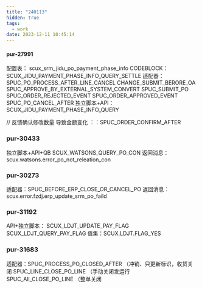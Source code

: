 ```yaml
---
title: "240113"
hidden: true
tags:
  - work
date: 2023-12-11 10:45:14
---
```

#### pur-27991

配置表：
	scux_srm_jidu_po_payment_phase_info
CODEBLOCK：
	SCUX_JIDU_PAYMENT_PHASE_INFO_QUERY_SETTLE
适配器：
	SPUC_PO_PROCESS_AFTER_LINE_CANCEL
	CHANGE_SUBMIT_BERORE_OA
	SPUC_APPROVE_BY_EXTERNAL_SYSTEM_CONVERT
	SPUC_SUBMIT_PO
	SPUC_ORDER_REJECTED_EVENT
	SPUC_ORDER_APPROVED_EVENT
	SPUC_PO_CANCEL_AFTER
独立脚本+API：
	SCUX_JIDU_PAYMENT_PHASE_INFO_QUERY

// 反馈确认修改数量 导致金额变化 ：：SPUC_ORDER_CONFIRM_AFTER


### pur-30433

独立脚本+API+QB
	SCUX_WATSONS_QUERY_PO_CON
返回消息：scux.watsons.error_po_not_releation_con


### pur-30273
适配器：SPUC_BEFORE_ERP_CLOSE_OR_CANCEL_PO
返回消息：scux.error.fzdj.erp_update_srm_po_faild

### pur-31192

API+独立脚本：
	SCUX_LDJT_UPDATE_PAY_FLAG
	SCUX_LDJT_QUERY_PAY_FLAG
值集：SCUX.LDJT.FLAG_YES


### pur-31683
适配器：SPUC_PROCESS_PO_CLOSED_AFTER （冲销、只更新标识，收货关闭
	SPUC_LINE_CLOSE_PO_LINE （手动关闭发运行
	SPUC_All_CLOSE_PO_LINE  （整单关闭